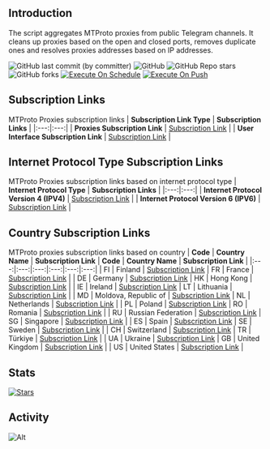 ## Introduction
The script aggregates MTProto proxies from public Telegram channels. It cleans up proxies based on the open and closed ports, removes duplicate ones and resolves proxies addresses based on IP addresses.

![GitHub last commit (by committer)](https://img.shields.io/github/last-commit/soroushmirzaei/telegram-proxies-collector?label=Last%20Commit&color=%2338914b)
![GitHub](https://img.shields.io/github/license/soroushmirzaei/telegram-proxies-collector?label=License&color=yellow)
![GitHub Repo stars](https://img.shields.io/github/stars/soroushmirzaei/telegram-proxies-collector?label=Stars&color=red&style=flat)
![GitHub forks](https://img.shields.io/github/forks/soroushmirzaei/telegram-proxies-collector?label=Forks&color=blue&style=flat)
[![Execute On Schedule](https://github.com/soroushmirzaei/telegram-proxies-collector/actions/workflows/schedule.yml/badge.svg)](https://github.com/soroushmirzaei/telegram-proxies-collector/actions/workflows/schedule.yml)
[![Execute On Push](https://github.com/soroushmirzaei/telegram-proxies-collector/actions/workflows/push.yml/badge.svg)](https://github.com/soroushmirzaei/telegram-proxies-collector/actions/workflows/push.yml)

## Subscription Links
MTProto Proxies subscription links
| **Subscription Link Type** | **Subscription Links** |
|:---:|:---:|
| **Proxies Subscription Link** | [Subscription Link](https://raw.githubusercontent.com/soroushmirzaei/telegram-proxies-collector/main/proxies) |
| **User Interface Subscription Link** | [Subscription Link](https://soroushmirzaei.github.io/telegram-proxies-collector) |

## Internet Protocol Type Subscription Links
MTProto Proxies subscription links based on internet protocol type
| **Internet Protocol Type** | **Subscription Links** |
|:---:|:---:|
| **Internet Protocol Version 4 (IPV4)** | [Subscription Link](https://raw.githubusercontent.com/soroushmirzaei/telegram-proxies-collector/main/layers/ipv4) |
| **Internet Protocol Version 6 (IPV6)** | [Subscription Link](https://raw.githubusercontent.com/soroushmirzaei/telegram-proxies-collector/main/layers/ipv6) |

## Country Subscription Links
MTProto proxies subscription links based on country
| **Code** | **Country Name** | **Subscription Link** | **Code** | **Country Name** | **Subscription Link** |
|:---:|:---:|:---:|:---:|:---:|:---:|
| FI | Finland | [Subscription Link](https://raw.githubusercontent.com/soroushmirzaei/telegram-proxies-collector/main/countries/fi/proxies) | FR | France | [Subscription Link](https://raw.githubusercontent.com/soroushmirzaei/telegram-proxies-collector/main/countries/fr/proxies) |
| DE | Germany | [Subscription Link](https://raw.githubusercontent.com/soroushmirzaei/telegram-proxies-collector/main/countries/de/proxies) | HK | Hong Kong | [Subscription Link](https://raw.githubusercontent.com/soroushmirzaei/telegram-proxies-collector/main/countries/hk/proxies) |
| IE | Ireland | [Subscription Link](https://raw.githubusercontent.com/soroushmirzaei/telegram-proxies-collector/main/countries/ie/proxies) | LT | Lithuania | [Subscription Link](https://raw.githubusercontent.com/soroushmirzaei/telegram-proxies-collector/main/countries/lt/proxies) |
| MD | Moldova, Republic of | [Subscription Link](https://raw.githubusercontent.com/soroushmirzaei/telegram-proxies-collector/main/countries/md/proxies) | NL | Netherlands | [Subscription Link](https://raw.githubusercontent.com/soroushmirzaei/telegram-proxies-collector/main/countries/nl/proxies) |
| PL | Poland | [Subscription Link](https://raw.githubusercontent.com/soroushmirzaei/telegram-proxies-collector/main/countries/pl/proxies) | RO | Romania | [Subscription Link](https://raw.githubusercontent.com/soroushmirzaei/telegram-proxies-collector/main/countries/ro/proxies) |
| RU | Russian Federation | [Subscription Link](https://raw.githubusercontent.com/soroushmirzaei/telegram-proxies-collector/main/countries/ru/proxies) | SG | Singapore | [Subscription Link](https://raw.githubusercontent.com/soroushmirzaei/telegram-proxies-collector/main/countries/sg/proxies) |
| ES | Spain | [Subscription Link](https://raw.githubusercontent.com/soroushmirzaei/telegram-proxies-collector/main/countries/es/proxies) | SE | Sweden | [Subscription Link](https://raw.githubusercontent.com/soroushmirzaei/telegram-proxies-collector/main/countries/se/proxies) |
| CH | Switzerland | [Subscription Link](https://raw.githubusercontent.com/soroushmirzaei/telegram-proxies-collector/main/countries/ch/proxies) | TR | Türkiye | [Subscription Link](https://raw.githubusercontent.com/soroushmirzaei/telegram-proxies-collector/main/countries/tr/proxies) |
| UA | Ukraine | [Subscription Link](https://raw.githubusercontent.com/soroushmirzaei/telegram-proxies-collector/main/countries/ua/proxies) | GB | United Kingdom | [Subscription Link](https://raw.githubusercontent.com/soroushmirzaei/telegram-proxies-collector/main/countries/gb/proxies) |
| US | United States | [Subscription Link](https://raw.githubusercontent.com/soroushmirzaei/telegram-proxies-collector/main/countries/us/proxies) |
## Stats
[![Stars](https://starchart.cc/soroushmirzaei/telegram-proxies-collector.svg?variant=adaptive)](https://starchart.cc/soroushmirzaei/telegram-proxies-collector)
## Activity
![Alt](https://repobeats.axiom.co/api/embed/150be6bfa1829ba8ec007b139002968bedad293e.svg "Repobeats analytics image")